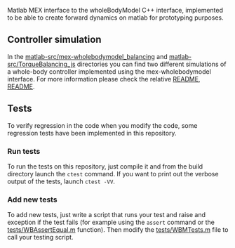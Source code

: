 Matlab MEX interface to the wholeBodyModel C++ interface, implemented
to be able to create forward dynamics on matlab for prototyping purposes.

## Controller simulation
In the [matlab-src/mex-wholebodymodel_balancing](matlab-src/mex-wholebodymodel_balancing/) and
[matlab-src/TorqueBalancing_js](matlab-src/TorqueBalancing_js/) directories you can find two different
simulations of a whole-body controller implemented using the mex-wholebodymodel interface. 
For more information please check the relative [README](matlab-src/mex-wholebodymodel_balancing/README),
[README](matlab-src/TorqueBalancing_js/README).

## Tests
To verify regression in the code when you modify the code, some
regression tests have been implemented in this repository.

### Run tests
To run the tests on this repository, just compile it and from the build directory launch
the `ctest` command. If you want to print out the verbose output of the tests, launch `ctest -VV`.

### Add new tests
To add new tests, just write a script that runs your test and raise and exception
if the test fails (for example using the `assert` command or the [tests/WBAssertEqual.m](tests/wBAAssertEqual.m) function). 
Then modify the [tests/WBMTests.m](tests/WBMTests.m) file to call your testing script.

